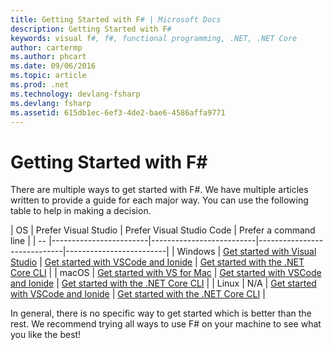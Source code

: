 ```yaml
---
title: Getting Started with F# | Microsoft Docs
description: Getting Started with F#
keywords: visual f#, f#, functional programming, .NET, .NET Core
author: cartermp
ms.author: phcart
ms.date: 09/06/2016
ms.topic: article
ms.prod: .net
ms.technology: devlang-fsharp
ms.devlang: fsharp
ms.assetid: 615db1ec-6ef3-4de2-bae6-4586affa9771
---
```


# Getting Started with F# #

There are multiple ways to get started with F#.  We have multiple articles written to provide a guide for each major way.  You can use the following table to help in making a decision.

| OS | Prefer Visual Studio | Prefer Visual Studio Code | Prefer a command line |
| -- |------------------------|--------------------------|-----------------------------|-------------------------|
| Windows | [Get started with Visual Studio](get-started-visual-studio.md) | [Get started with VSCode and Ionide](get-started-vscode.md) | [Get started with the .NET Core CLI](get-started-vscode.md) |
| macOS | [Get started with VS for Mac](get-started-with-visual-studio-for-mac.md) | [Get started with VSCode and Ionide](get-started-vscode.md) | [Get started with the .NET Core CLI](get-started-command-line.md) |
| Linux | N/A | [Get started with VSCode and Ionide](get-started-vscode.md) | [Get started with the .NET Core CLI](get-started-command-line.md) |

In general, there is no specific way to get started which is better than the rest.  We recommend trying all ways to use F# on your machine to see what you like the best!